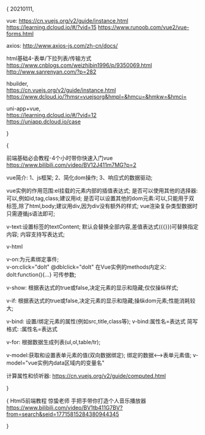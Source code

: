 
{
20210111,

vue:
https://cn.vuejs.org/v2/guide/instance.html
https://learning.dcloud.io/#/?vid=15
https://www.runoob.com/vue2/vue-forms.html


axios:
http://www.axios-js.com/zh-cn/docs/


html基础4-表单/下拉列表/传输方式   
https://www.cnblogs.com/weizhibin1996/p/9350069.html  
http://www.sanrenyan.com/?p=282  


hbuilder,   
https://cn.vuejs.org/v2/guide/instance.html    
https://www.dcloud.io/?hmsr=vuejsorg&hmpl=&hmcu=&hmkw=&hmci=  

uni-app+vue,  
https://learning.dcloud.io/#/?vid=12     
https://uniapp.dcloud.io/case  


}


{

前端基础必会教程-4个小时带你快速入门vue
https://www.bilibili.com/video/BV12J411m7MG?p=2

vue简介:
1、js框架;
2、简化dom操作;
3、响应式的数据驱动;


vue实例的作用范围:el挂载的元素内部的插值表达式;
是否可以使用其他的选择器:可以,例如id,tag,class;建议用id;
是否可以设置其他的dom元素:可以,只能用于双标签,除了html,body;建议用div,因为div没有额外的样式;
vue渲染复杂类型数据时只需遵循js语法即可;

v-text:设置标签的textContent;
默认会替换全部内容,差值表达式({{}})可替换指定内容;
内容支持写表达式;

v-html

v-on:为元素绑定事件;    
v-on:click="doIt"
@dblclick="doIt"
在Vue实例的methods内定义:
doIt:function(){...}
可传参数;


v-show:
根据表达式的true或false,决定元素的显示和隐藏;仅仅操纵样式;

v-if:
根据表达式的true或false,决定元素的显示和隐藏;操纵dom元素;性能消耗较大;

v-bind:
设置/绑定元素的属性(例如src,title,class等);
v-bind:属性名=表达式
简写格式:
:属性名=表达式


v-for:
根据数据生成列表(ul,ol,table/tr);

v-model:获取和设置表单元素的值(双向数据绑定);
绑定的数据<-->表单元素值;
v-model="vue实例内data区域内的变量名"

计算属性和侦听器:
https://cn.vuejs.org/v2/guide/computed.html 



}


{
Html5前端教程 惊蛰老师 手把手带你打造个人音乐播放器
https://www.bilibili.com/video/BV1tb411G7BV?from=search&seid=17715815284380944345

}




